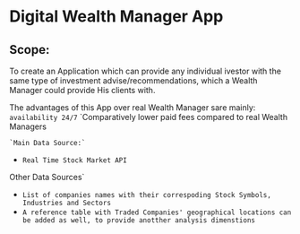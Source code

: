 # Digital Wealth Manager App

## Scope:

To create an Application which can provide any individual ivestor with the same type of investment advise/recommendations, which a Wealth Manager could provide His clients with.

The advantages of this App over real Wealth Manager sare mainly:
`availability 24/7`
`Comparatively lower paid fees compared to real Wealth Managers


```##python
`Main Data Source:`

```
* `Real Time Stock Market API`

Other Data Sources`

* `List of companies names with their correspoding Stock Symbols, Industries and Sectors`
* `A reference table with Traded Companies' geographical locations can be added as well, to provide anotther analysis dimenstions`







